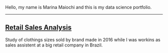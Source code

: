 Hello, my name is Marina Maiochi and this is my data science portfolio.

___

## [Retail Sales Analysis](/retail-sales-analysis/README.md)
Study of clothings sizes sold by brand made in 2016 while I was workins as sales assistent at a big retail company in Brazil.

